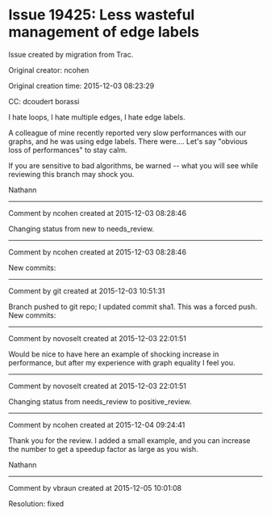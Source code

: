 # Issue 19425: Less wasteful management of edge labels

Issue created by migration from Trac.

Original creator: ncohen

Original creation time: 2015-12-03 08:23:29

CC:  dcoudert borassi

I hate loops,
I hate multiple edges,
I hate edge labels.

A colleague of mine recently reported very slow performances with our graphs, and he was using edge labels. There were.... Let's say "obvious loss of performances" to stay calm.

If you are sensitive to bad algorithms, be warned -- what you will see while reviewing this branch may shock you.

Nathann


---

Comment by ncohen created at 2015-12-03 08:28:46

Changing status from new to needs_review.


---

Comment by ncohen created at 2015-12-03 08:28:46

New commits:


---

Comment by git created at 2015-12-03 10:51:31

Branch pushed to git repo; I updated commit sha1. This was a forced push. New commits:


---

Comment by novoselt created at 2015-12-03 22:01:51

Would be nice to have here an example of shocking increase in performance, but after my experience with graph equality I feel you.


---

Comment by novoselt created at 2015-12-03 22:01:51

Changing status from needs_review to positive_review.


---

Comment by ncohen created at 2015-12-04 09:24:41

Thank you for the review. I added a small example, and you can increase the number to get a speedup factor as large as you wish.

Nathann


---

Comment by vbraun created at 2015-12-05 10:01:08

Resolution: fixed
